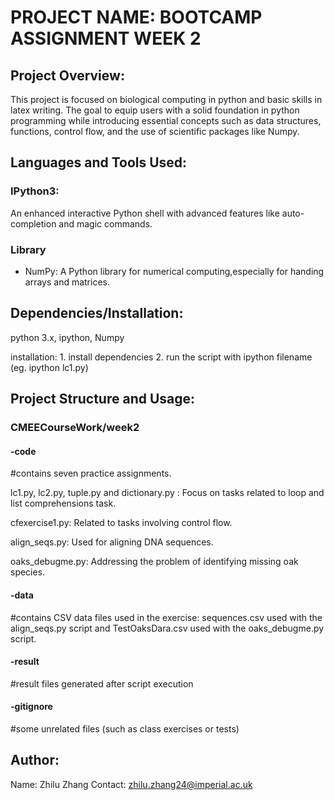 # PROJECT NAME: BOOTCAMP ASSIGNMENT WEEK 2

## Project Overview: 
This project is focused on biological computing in python and basic skills in latex writing. The goal to equip users with a solid foundation in python programming while introducing essential concepts such as data structures, functions, control flow, and the use of scientific packages like Numpy.

## Languages and Tools Used:

### IPython3: 
An enhanced interactive Python shell with advanced features like auto-completion and magic commands.

### Library
 - NumPy: A Python library for numerical computing,especially for handing arrays and matrices.

## Dependencies/Installation:
python 3.x, ipython, Numpy

installation: 1. install dependencies 2. run the script with ipython filename (eg. ipython lc1.py)

## Project Structure and Usage:

### CMEECourseWork/week2

#### -code
#contains seven practice assignments. 

lc1.py, lc2.py, tuple.py and dictionary.py : Focus on tasks related to loop and list comprehensions task.

cfexercise1.py: Related to tasks involving control flow.

align_seqs.py: Used for aligning DNA sequences.

oaks_debugme.py: Addressing the problem of identifying missing oak species.

#### -data 
#contains CSV data files used in the exercise: sequences.csv used with the align_seqs.py script and TestOaksDara.csv used with the oaks_debugme.py script.

#### -result
#result files generated after script execution

#### -gitignore
#some unrelated files (such as class exercises or tests)

## Author:
Name: Zhilu Zhang
Contact: zhilu.zhang24@imperial.ac.uk